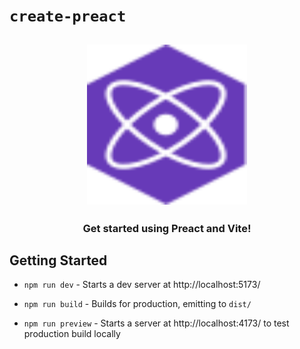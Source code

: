 # `create-preact`

<h2 align="center">
  <img height="256" width="256" src="./src/assets/preact.svg" alt="preact logo">
</h2>

<h3 align="center">Get started using Preact and Vite!</h3>

## Getting Started

- `npm run dev` - Starts a dev server at http://localhost:5173/

- `npm run build` - Builds for production, emitting to `dist/`

- `npm run preview` - Starts a server at http://localhost:4173/ to test production build locally
